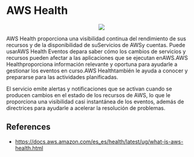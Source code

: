 # AWS Health

<p align="center">
  <img src="https://github.com/dimasx010/knowledge/assets/105082657/55cbabdd-c989-42c7-8f8b-f4a68418745b">
</p>

AWS Health proporciona una visibilidad continua del rendimiento de sus recursos y de la disponibilidad de suServicios de AWSy cuentas. Puede usarAWS Health Eventos depara saber cómo los cambios de servicios y recursos pueden afectar a las aplicaciones que se ejecutan enAWS.AWS Healthproporciona información relevante y oportuna para ayudarle a gestionar los eventos en curso.AWS Healthtambién le ayuda a conocer y prepararse para las actividades planificadas.
 
El servicio emite alertas y notificaciones que se activan cuando se producen cambios en el estado de los recursos de AWS, lo que le proporciona una visibilidad casi instantánea de los eventos, además de directrices para ayudarle a acelerar la resolución de problemas.

## References
- https://docs.aws.amazon.com/es_es/health/latest/ug/what-is-aws-health.html
